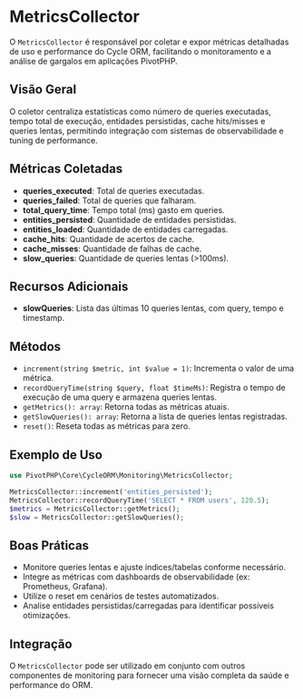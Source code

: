 # MetricsCollector

O `MetricsCollector` é responsável por coletar e expor métricas detalhadas de uso e performance do Cycle ORM, facilitando o monitoramento e a análise de gargalos em aplicações PivotPHP.

## Visão Geral
O coletor centraliza estatísticas como número de queries executadas, tempo total de execução, entidades persistidas, cache hits/misses e queries lentas, permitindo integração com sistemas de observabilidade e tuning de performance.

## Métricas Coletadas
- **queries_executed**: Total de queries executadas.
- **queries_failed**: Total de queries que falharam.
- **total_query_time**: Tempo total (ms) gasto em queries.
- **entities_persisted**: Quantidade de entidades persistidas.
- **entities_loaded**: Quantidade de entidades carregadas.
- **cache_hits**: Quantidade de acertos de cache.
- **cache_misses**: Quantidade de falhas de cache.
- **slow_queries**: Quantidade de queries lentas (>100ms).

## Recursos Adicionais
- **slowQueries**: Lista das últimas 10 queries lentas, com query, tempo e timestamp.

## Métodos
- `increment(string $metric, int $value = 1)`: Incrementa o valor de uma métrica.
- `recordQueryTime(string $query, float $timeMs)`: Registra o tempo de execução de uma query e armazena queries lentas.
- `getMetrics(): array`: Retorna todas as métricas atuais.
- `getSlowQueries(): array`: Retorna a lista de queries lentas registradas.
- `reset()`: Reseta todas as métricas para zero.

## Exemplo de Uso
```php
use PivotPHP\Core\CycleORM\Monitoring\MetricsCollector;

MetricsCollector::increment('entities_persisted');
MetricsCollector::recordQueryTime('SELECT * FROM users', 120.5);
$metrics = MetricsCollector::getMetrics();
$slow = MetricsCollector::getSlowQueries();
```

## Boas Práticas
- Monitore queries lentas e ajuste índices/tabelas conforme necessário.
- Integre as métricas com dashboards de observabilidade (ex: Prometheus, Grafana).
- Utilize o reset em cenários de testes automatizados.
- Analise entidades persistidas/carregadas para identificar possíveis otimizações.

## Integração
O `MetricsCollector` pode ser utilizado em conjunto com outros componentes de monitoring para fornecer uma visão completa da saúde e performance do ORM.
